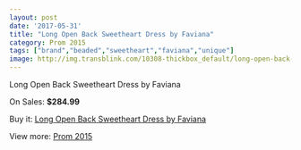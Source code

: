 ```yaml
---
layout: post
date: '2017-05-31'
title: "Long Open Back Sweetheart Dress by Faviana"
category: Prom 2015
tags: ["brand","beaded","sweetheart","faviana","unique"]
image: http://img.transblink.com/10308-thickbox_default/long-open-back-sweetheart-dress-by-faviana.jpg
---
```

Long Open Back Sweetheart Dress by Faviana

On Sales: **$284.99**
<a href="https://www.transblink.com/en/prom-2015/3352-long-open-back-sweetheart-dress-by-faviana.html"><amp-img layout="responsive" width="600" height="600" src="//img.transblink.com/10308-thickbox_default/long-open-back-sweetheart-dress-by-faviana.jpg" alt="Long Open Back Sweetheart Dress by Faviana 0" /></a>
<a href="https://www.transblink.com/en/prom-2015/3352-long-open-back-sweetheart-dress-by-faviana.html"><amp-img layout="responsive" width="600" height="600" src="//img.transblink.com/10309-thickbox_default/long-open-back-sweetheart-dress-by-faviana.jpg" alt="Long Open Back Sweetheart Dress by Faviana 1" /></a>

Buy it: [Long Open Back Sweetheart Dress by Faviana](https://www.transblink.com/en/prom-2015/3352-long-open-back-sweetheart-dress-by-faviana.html "Long Open Back Sweetheart Dress by Faviana")

View more: [Prom 2015](https://www.transblink.com/en/10-prom-2015 "Prom 2015")
